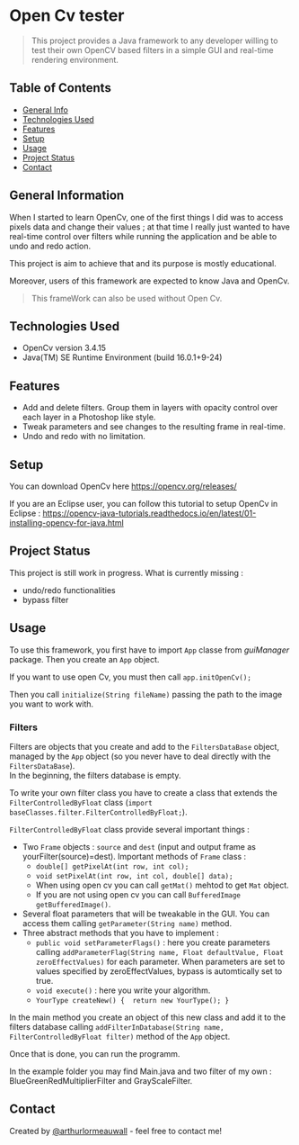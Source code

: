 # Open Cv tester

> This project provides a Java framework to any developer willing to test their own OpenCV based filters in a simple GUI and real-time rendering environment.

## Table of Contents
* [General Info](#general-information)
* [Technologies Used](#technologies-used)
* [Features](#features)
* [Setup](#setup)
* [Usage](#usage)
* [Project Status](#project-status)
* [Contact](#contact)


## General Information

When I started to learn OpenCv, one of the first things I did was to access pixels data and change their values ; at that time I really just wanted to have real-time control over filters while running the application and be able to undo and redo action.

This project is aim to achieve that and its purpose is mostly educational. 

Moreover, users of this framework are expected to know Java and OpenCv.

> This frameWork can also be used without Open Cv.


## Technologies Used

- OpenCv version 3.4.15
- Java(TM) SE Runtime Environment (build 16.0.1+9-24)


## Features
- Add and delete filters. Group them in layers with opacity control over each layer in a Photoshop like style.
- Tweak parameters and see changes to the resulting frame in real-time.
- Undo and redo with no limitation.


## Setup
You can download OpenCv here https://opencv.org/releases/

If you are an Eclipse user, you can follow this tutorial to setup OpenCv in Eclipse :
https://opencv-java-tutorials.readthedocs.io/en/latest/01-installing-opencv-for-java.html


## Project Status
This project is still work in progress.
What is currently missing :
* undo/redo functionalities
* bypass filter


## Usage

To use this framework, you first have to import `App` classe from *guiManager* package. Then you create an `App` object.

If you want to use open Cv, you must then call `app.initOpenCv();`

Then you call `initialize(String fileName)` passing the path to the image you want to work with.

### Filters
Filters are objects that you create and add to the `FiltersDataBase` object, managed by the `App` object (so you never have to deal directly with the `FiltersDataBase`).  
In the beginning, the filters database is empty. 

To write your own filter class you have to create a class that extends the `FilterControlledByFloat` class (`import baseClasses.filter.FilterControlledByFloat;`).

`FilterControlledByFloat` class provide several important things : 
* Two `Frame` objects : `source` and `dest` (input and output frame as yourFilter(source)=dest). Important methods of `Frame` class : 
	* `double[] getPixelAt(int row, int col);`
	* `void setPixelAt(int row, int col, double[] data);`
	*   When using open cv you can call `getMat()` mehtod to get `Mat` object. 
	*   If you are not using open cv you can call `BufferedImage getBufferedImage()`.
* Several float parameters that will be tweakable in the GUI. You can access them calling `getParameter(String name)` method.
* Three abstract methods that you have to implement : 
  * `public void setParameterFlags()` : here you create parameters calling `addParameterFlag(String name, Float defaultValue, Float zeroEffectValues)` for each parameter. When parameters are set to values specified by zeroEffectValues, bypass is automtically set to true.
  * `void execute()` : here you write your algorithm. 
  * `YourType createNew() {	
		return new YourType();
	}`

In the main method you create an object of this new class and add it to the filters database calling `addFilterInDatabase(String name, FilterControlledByFloat filter)` method of the `App` object.

Once that is done, you can run the programm. 

In the example folder you may find Main.java and two filter of my own : BlueGreenRedMultiplierFilter and GrayScaleFilter. 

## Contact
Created by [@arthurlormeauwall](https://github.com/arthurlormeauwall) - feel free to contact me!



